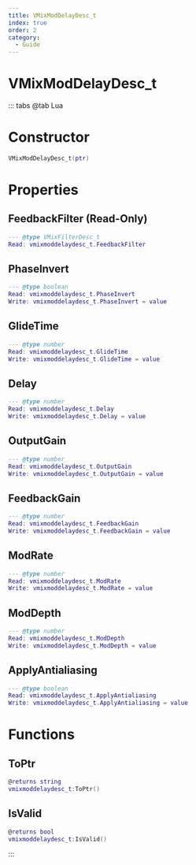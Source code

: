 ```yaml
---
title: VMixModDelayDesc_t
index: true
order: 2
category:
  - Guide
---
```


# VMixModDelayDesc_t

::: tabs
@tab Lua
# Constructor
```lua
VMixModDelayDesc_t(ptr)
```
# Properties
## FeedbackFilter (Read-Only)
```lua
--- @type VMixFilterDesc_t
Read: vmixmoddelaydesc_t.FeedbackFilter
```
## PhaseInvert 
```lua
--- @type boolean
Read: vmixmoddelaydesc_t.PhaseInvert
Write: vmixmoddelaydesc_t.PhaseInvert = value
```
## GlideTime 
```lua
--- @type number
Read: vmixmoddelaydesc_t.GlideTime
Write: vmixmoddelaydesc_t.GlideTime = value
```
## Delay 
```lua
--- @type number
Read: vmixmoddelaydesc_t.Delay
Write: vmixmoddelaydesc_t.Delay = value
```
## OutputGain 
```lua
--- @type number
Read: vmixmoddelaydesc_t.OutputGain
Write: vmixmoddelaydesc_t.OutputGain = value
```
## FeedbackGain 
```lua
--- @type number
Read: vmixmoddelaydesc_t.FeedbackGain
Write: vmixmoddelaydesc_t.FeedbackGain = value
```
## ModRate 
```lua
--- @type number
Read: vmixmoddelaydesc_t.ModRate
Write: vmixmoddelaydesc_t.ModRate = value
```
## ModDepth 
```lua
--- @type number
Read: vmixmoddelaydesc_t.ModDepth
Write: vmixmoddelaydesc_t.ModDepth = value
```
## ApplyAntialiasing 
```lua
--- @type boolean
Read: vmixmoddelaydesc_t.ApplyAntialiasing
Write: vmixmoddelaydesc_t.ApplyAntialiasing = value
```
# Functions
## ToPtr
```lua
@returns string
vmixmoddelaydesc_t:ToPtr()
```
## IsValid
```lua
@returns bool
vmixmoddelaydesc_t:IsValid()
```

:::